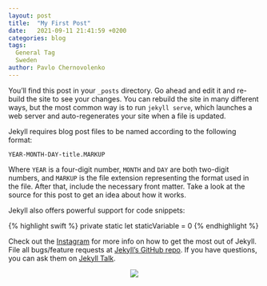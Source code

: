 ```yaml
---
layout: post
title:  "My First Post"
date:   2021-09-11 21:41:59 +0200
categories: blog
tags:
  General Tag
  Sweden
author: Pavlo Chernovolenko
---
```

You’ll find this post in your `_posts` directory. Go ahead and edit it and re-build the site to see your changes. You can rebuild the site in many different ways, but the most common way is to run `jekyll serve`, which launches a web server and auto-regenerates your site when a file is updated.

Jekyll requires blog post files to be named according to the following format:

`YEAR-MONTH-DAY-title.MARKUP`

Where `YEAR` is a four-digit number, `MONTH` and `DAY` are both two-digit numbers, and `MARKUP` is the file extension representing the format used in the file. After that, include the necessary front matter. Take a look at the source for this post to get an idea about how it works.

Jekyll also offers powerful support for code snippets:

{% highlight swift %}
private static let staticVariable = 0
{% endhighlight %}

Check out the [Instagram] for more info on how to get the most out of Jekyll. File all bugs/feature requests at [Jekyll’s GitHub repo][jekyll-gh]. If you have questions, you can ask them on [Jekyll Talk][jekyll-talk].

[Instagram]: https://instagram.com/pchernovolenko
[jekyll-gh]:   https://github.com/jekyll/jekyll
[jekyll-talk]: https://talk.jekyllrb.com/

<div align="center">
  <img src="https://static01.nyt.com/images/2019/10/01/us/2019-09-hk-protest-timeline-promo-1569935056934/2019-09-hk-protest-timeline-promo-1569935056934-threeByTwoSmallAt2X-v2.png"/>
</div>

<script>
  data = [4, 8, 15, 16, 23, 42]
  {
    const div = d3.create("div")
        .style("font", "10px sans-serif")
        .style("text-align", "right")
        .style("color", "white");

    div.selectAll("div")
      .data(data)
      .join("div")
        .style("background", "steelblue")
        .style("padding", "3px")
        .style("margin", "1px")
        .style("width", d => `${d * 10}px`)
        .text(d => d);

    return div.node();
  }
</script>
